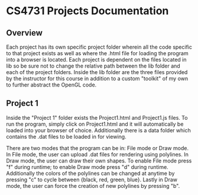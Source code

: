 # CS4731 Projects Documentation

## Overview 

Each project has its own specific project folder wherein all the code
specific to that project exists as well as where the .html file for loading the 
program into a browser is located. Each project is dependent on the files
located in lib so be sure not to change the relative path between the lib folder
and each of the project folders. Inside the lib folder are the three files provided by
the instructor for this course in addition to a custom "toolkit" of my own 
to further abstract the OpenGL code.

## Project 1

Inside the "Project 1" folder exists the Project1.html and Project1.js files.
To run the program, simply click on Project1.html and it will automatically
be loaded into your browser of choice. Additionally there is a data folder
which contains the .dat files to be loaded in for viewing.

There are two modes that the program can be in: File mode or Draw mode. In File mode,
the user can upload .dat files for rendering using polylines. In Draw mode, the user can 
draw their own shapes. To enable File mode press "f" during runtime; to enable Draw mode press "d" 
during runtime. Additionally the colors of the polylines can be changed at anytime by pressing "c" to cycle
between {black, red, green, blue}. Lastly in Draw mode, the user can force the creation of new polylines
by pressing "b".
